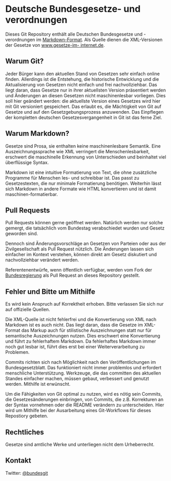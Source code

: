 Deutsche Bundesgesetze- und verordnungen
========================================

Dieses Git Repository enthält alle Deutschen Bundesgesetze und -verordnungen
im [Markdown-Format](http://daringfireball.net/projects/markdown/). Als Quelle
dienen die XML-Versionen der Gesetze von [www.gesetze-im-
internet.de](http://www.gesetze-im-internet.de/).


Warum Git?
----------

Jeder Bürger kann den aktuellen Stand von Gesetzen sehr einfach online finden.
Allerdings ist die Entstehung, die historische Entwicklung und die
Aktualisierung von Gesetzen nicht einfach und frei nachvollziehbar. Das liegt
daran, dass Gesetze nur in ihrer aktuellsten Version präsentiert werden und
Änderungen an diesen Gesetzen nicht maschinenlesbar vorliegen. Dies soll hier
geändert werden: die aktuellste Version eines Gesetzes wird hier mit Git
versioniert gespeichert. Das erlaubt es, die Mächtigkeit von Git auf Gesetze
und auf den Gesetzgebungsprozess anzuwenden. Das Einpflegen der kompletten
deutschen Gesetzesvergangenheit in Git ist das ferne Ziel.


Warum Markdown?
---------------

Gesetze sind Prosa, sie enthalten keine maschinenlesbare Semantik. Eine
Auszeichnungssprache wie XML verringert die Menschenlesbarkeit, erschwert die
maschinelle Erkennung von Unterschieden und beinhaltet viel überflüssige
Syntax.

Markdown ist eine intuitive Formatierung von Text, die ohne zusätzliche
Programme für Menschen les- und schreibbar ist. Das passt zu Gesetzestexten,
die nur minimale Formatierung benötigen. Weiterhin lässt sich Markdown in
andere Formate wie HTML konvertieren und ist damit maschinen-formatierbar.


Pull Requests
-------------

Pull Requests können gerne geöffnet werden. Natürlich werden nur solche
gemergt, die tatsächlich vom Bundestag verabschiedet wurden und Gesetz
geworden sind.

Dennoch sind Änderungsvorschläge an Gesetzen von Parteien oder aus der
Zivilgesellschaft als Pull Request nützlich. Die Änderungen lassen sich
einfacher im Kontext verstehen, können direkt am Gesetz diskutiert und
nachvollziehbar verändert werden.

Referentenentwürfe, wenn öffentlich verfügbar, werden vom Fork der
[Bundesregierung](https://github.com/bundesregierung/) als Pull Request an
dieses Repository gestellt.


Fehler und Bitte um Mithilfe
----------------------------

Es wird kein Anspruch auf Korrektheit erhoben. Bitte verlassen Sie sich nur
auf offizielle Quellen.

Die XML-Quelle ist nicht fehlerfrei und die Konvertierung von XML nach
Markdown ist es auch nicht. Das liegt daran, dass die Gesetze im XML-Format
das Markup auch für stilistische Auszeichnungen statt nur für semantische
Auszeichnungen nutzen. Dies erschwert eine Konvertierung und führt zu
fehlerhaftem Markdown. Da fehlerhaftes Markdown immer noch gut lesbar ist,
führt dies erst bei einer Weiterverarbeitung zu Problemen.

Commits richten sich nach Möglichkeit nach den Veröffentlichungen im
Bundesgesetzblatt. Das funktioniert nicht immer problemlos und erfordert
menschliche Unterstützung. Werkzeuge, die das committen des aktuellen Standes
einfacher machen, müssen gebaut, verbessert und genutzt werden. Mithilfe ist
erwünscht.

Um die Fähigkeiten von Git optimal zu nutzen, wird es nötig sein Commits, die
Gesetzesänderungen einbringen, von Commits, die z.B. Korrekturen an der Syntax
vornehmen oder die README verändern zu unterscheiden. Hier wird um Mithilfe
bei der Ausarbeitung eines Git-Workflows für dieses Repostiory gebeten.


Rechtliches
-----------

Gesetze sind amtliche Werke und unterliegen nicht dem Urheberrecht.


Kontakt
-------

Twitter: [@bundesgit](https://twitter.com/bundesgit)
